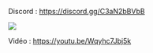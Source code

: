 Discord : https://discord.gg/C3aN2bBVbB

<img src="https://i.imgur.com/VXDOLt5.png">

Vidéo : https://youtu.be/Wqyhc7Jbj5k
